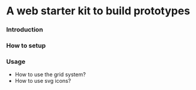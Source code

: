 # A web starter kit to build prototypes

### Introduction

### How to setup

### Usage


- How to use the grid system?
- How to use svg icons?
